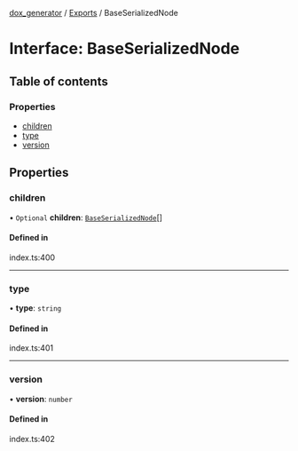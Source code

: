 [dox_generator](../README.md) / [Exports](../modules.md) / BaseSerializedNode

# Interface: BaseSerializedNode

## Table of contents

### Properties

- [children](BaseSerializedNode.md#children)
- [type](BaseSerializedNode.md#type)
- [version](BaseSerializedNode.md#version)

## Properties

### children

• `Optional` **children**: [`BaseSerializedNode`](BaseSerializedNode.md)[]

#### Defined in

index.ts:400

___

### type

• **type**: `string`

#### Defined in

index.ts:401

___

### version

• **version**: `number`

#### Defined in

index.ts:402

